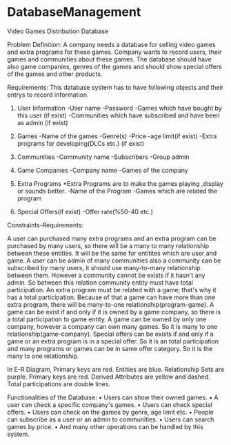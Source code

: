 # DatabaseManagement

Video Games Distribution Database

Problem Definition:
A company needs a database for selling video games and extra programs for these games. Company wants to record users, their games and communities about these games. The database should have also game companies, genres of the games and should show special offers of the games and other products.

Requirements:
This database system has to have following objects and their entrys to record information.
1)	User Information
-User name
-Password
-Games which have bought by this user (if exist)
-Communities which have subscribed and have been as admin (if exist)

2)	Games
-Name of the games
-Genre(s)
-Price
-age limit(if exist)
-Extra programs for developing(DLCs etc.) (if exist)

3)	Communities
-Community name
-Subscribers
-Group admin

4)	Game Companies
-Company name
-Games of the company

5)	Extra Programs
*Extra Programs are to make the games playing ,display or sounds better.
-Name of the Program
-Games which are related the program

6)	Special Offers(if exist)
-Offer rate(%50-40 etc.)

Constraints-Requirements:

A user can purchased many extra programs and an extra program can be purchased by many users, so there will be a many to many relationship between these entities. It will be the same for entitites which are user and game. 
A user can be admin of many communities also a community can be subscribed by many users, it should use many-to-many relationship between them. However a community cannot be exists if it hasn't any admin. So between this relation community entity must have total participation.
 An extra program must be related with a game, that's why it has a total participation. Because of that a game can have more than one extra program, there will be many-to-one relationship(program-game).
A game can be exist if and only if it is owned by a game company, so there is a total participation to game entity. A game can be owned by only one company, however a company can own many games. So it is many to one relationship(game-company).
Special offers can be exists if and only if a game or an extra program is in a special offer. So it is an total participation and many programs or games can be in same offer category. So it is the many to one relationship.

In E-R Diagram,
Primary keys are red.
Entities are blue.
Relationship Sets are purple.
Primary keys are red.
Derived Attributes are yellow and dashed.
Total participations are double lines.

Functionalities of the Database:
•	Users can show their owned games.
•	A user can check a specific company's games.
•	Users can check special offers.
•	Users can check on the games by genre, age limit etc.
•	People can subscribe as a user or an admin to communities.
•	Users can search games by price.
•	And many other operations can be handled by this system.
